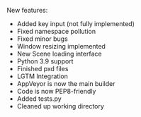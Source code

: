 New features:

- Added key input (not fully implemented)
- Fixed namespace pollution
- Fixed minor bugs
- Window resizing implemented
- New Scene loading interface
- Python 3.9 support
- Finished pxd files
- LGTM Integration
- AppVeyor is now the main builder
- Code is now PEP8-friendly
- Added tests.py
- Cleaned up working directory